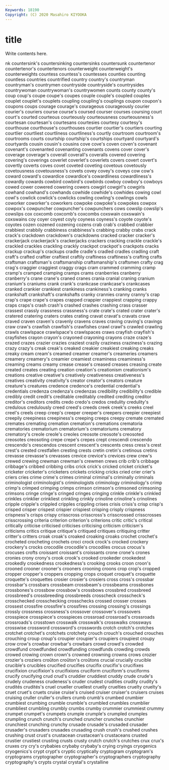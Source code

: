 ```yaml
---
Keywords: 18190
Copyright: (C) 2020 Masahiro KIYOOKA
---
```


# title

Write contents here.

nk countersink's countersinking countersinks
countersunk countertenor countertenor's countertenors counterweight counterweight's counterweights countess countess's countesses
counties counting countless countries countrified country country's countryman countryman's countrymen
countryside countryside's countrysides countrywoman countrywoman's countrywomen counts county county's coup
coup's coupe coupe's coupes couple couple's coupled couples couplet couplet's
couplets coupling coupling's couplings coupon coupon's coupons coups courage courage's
courageous courageously courier courier's couriers course course's coursed courser courses
coursing court court's courted courteous courteously courteousness courteousness's courtesan courtesan's
courtesans courtesies courtesy courtesy's courthouse courthouse's courthouses courtier courtier's courtiers
courting courtlier courtliest courtliness courtliness's courtly courtroom courtroom's courtrooms courts
courtship courtship's courtships courtyard courtyard's courtyards cousin cousin's cousins cove
cove's coven coven's covenant covenant's covenanted covenanting covenants covens cover
cover's coverage coverage's coverall coverall's coveralls covered covering covering's coverings
coverlet coverlet's coverlets covers covert covert's covertly coverts coves covet
coveted coveting covetous covetously covetousness covetousness's covets covey covey's coveys
cow cow's coward coward's cowardice cowardice's cowardliness cowardliness's cowardly cowards
cowbird cowbird's cowbirds cowboy cowboy's cowboys cowed cower cowered cowering
cowers cowgirl cowgirl's cowgirls cowhand cowhand's cowhands cowhide cowhide's cowhides
cowing cowl cowl's cowlick cowlick's cowlicks cowling cowling's cowlings cowls
coworker coworker's coworkers cowpoke cowpoke's cowpokes cowpox cowpox's cowpuncher cowpuncher's
cowpunchers cows cowslip cowslip's cowslips cox coxcomb coxcomb's coxcombs coxswain
coxswain's coxswains coy coyer coyest coyly coyness coyness's coyote coyote's
coyotes cozen cozened cozening cozens crab crab's crabbed crabbier crabbiest
crabbily crabbiness crabbiness's crabbing crabby crabs crack crack's crackdown crackdown's
crackdowns cracked cracker cracker's crackerjack crackerjack's crackerjacks crackers cracking crackle
crackle's crackled crackles crackling crackly crackpot crackpot's crackpots cracks crackup
crackup's crackups cradle cradle's cradled cradles cradling craft craft's crafted
craftier craftiest craftily craftiness craftiness's crafting crafts craftsman craftsman's craftsmanship
craftsmanship's craftsmen crafty crag crag's craggier craggiest craggy crags cram
crammed cramming cramp cramp's cramped cramping cramps crams cranberries cranberry
cranberry's crane crane's craned cranes crania cranial craning cranium cranium's
craniums crank crank's crankcase crankcase's crankcases cranked crankier crankiest crankiness
crankiness's cranking cranks crankshaft crankshaft's crankshafts cranky crannies cranny cranny's
crap crap's crape crape's crapes crapped crappier crappiest crapping crappy
craps craps's crash crash's crashed crashes crashing crass crasser crassest
crassly crassness crassness's crate crate's crated crater crater's cratered cratering
craters crates crating cravat cravat's cravats crave craved craven craven's
cravenly cravens craves craving craving's cravings craw craw's crawfish crawfish's
crawfishes crawl crawl's crawled crawling crawls crawlspace crawlspace's crawlspaces craws
crayfish crayfish's crayfishes crayon crayon's crayoned crayoning crayons craze craze's
crazed crazes crazier crazies craziest crazily craziness craziness's crazing crazy
crazy's creak creak's creaked creakier creakiest creaking creaks creaky cream
cream's creamed creamer creamer's creameries creamers creamery creamery's creamier creamiest
creaminess creaminess's creaming creams creamy crease crease's creased creases creasing
create created creates creating creation creation's creationism creationism's creations creative
creative's creatively creativeness creativeness's creatives creativity creativity's creator creator's creators
creature creature's creatures credence credence's credential credential's credentials credenza credenza's
credenzas credibility credibility's credible credibly credit credit's creditable creditably credited
crediting creditor creditor's creditors credits credo credo's credos credulity credulity's
credulous credulously creed creed's creeds creek creek's creeks creel creel's
creels creep creep's creeper creeper's creepers creepier creepiest creepily creepiness
creepiness's creeping creeps creepy cremate cremated cremates cremating cremation cremation's
cremations crematoria crematories crematorium crematorium's crematoriums crematory crematory's creole creole's
creoles creosote creosote's creosoted creosotes creosoting crepe crepe's crepes crept
crescendi crescendo crescendo's crescendos crescent crescent's crescents cress cress's crest
crest's crested crestfallen cresting crests cretin cretin's cretinous cretins crevasse
crevasse's crevasses crevice crevice's crevices crew crew's crewed crewing crewman
crewman's crewmen crews crib crib's cribbage cribbage's cribbed cribbing cribs
crick crick's cricked cricket cricket's cricketer cricketer's cricketers crickets cricking
cricks cried crier crier's criers cries crime crime's crimes criminal
criminal's criminally criminals criminologist criminologist's criminologists criminology criminology's crimp crimp's
crimped crimping crimps crimson crimson's crimsoned crimsoning crimsons cringe cringe's
cringed cringes cringing crinkle crinkle's crinkled crinkles crinklier crinkliest crinkling
crinkly crinoline crinoline's crinolines cripple cripple's crippled cripples crippling crises
crisis crisis's crisp crisp's crisped crisper crispest crispier crispiest crisping
crisply crispness crispness's crisps crispy crisscross crisscross's crisscrossed crisscrosses crisscrossing
criteria criterion criterion's criterions critic critic's critical critically criticise criticised
criticises criticising criticism criticism's criticisms critics critique critique's critiqued critiques
critiquing critter critter's critters croak croak's croaked croaking croaks crochet
crochet's crocheted crocheting crochets croci crock crock's crocked crockery crockery's
crocks crocodile crocodile's crocodiles crocus crocus's crocuses crofts croissant croissant's
croissants crone crone's crones cronies crony crony's crook crook's crooked
crookeder crookedest crookedly crookedness crookedness's crooking crooks croon croon's crooned
crooner crooner's crooners crooning croons crop crop's cropped cropper cropper's
croppers cropping crops croquet croquet's croquette croquette's croquettes crosier crosier's
crosiers cross cross's crossbar crossbar's crossbars crossbeam crossbeam's crossbeams crossbones
crossbones's crossbow crossbow's crossbows crossbred crossbreed crossbreed's crossbreeding crossbreeds crosscheck
crosscheck's crosschecked crosschecking crosschecks crossed crosser crosses crossest crossfire crossfire's
crossfires crossing crossing's crossings crossly crossness crossness's crossover crossover's crossovers
crosspiece crosspiece's crosspieces crossroad crossroad's crossroads crossroads's crosstown crosswalk crosswalk's
crosswalks crossways crosswise crossword crossword's crosswords crotch crotch's crotches crotchet
crotchet's crotchets crotchety crouch crouch's crouched crouches crouching croup croup's
croupier croupier's croupiers croupiest croupy crow crow's crowbar crowbar's crowbars
crowd crowd's crowded crowdfund crowdfunded crowdfunding crowdfunds crowding crowds crowed
crowing crown crown's crowned crowning crowns crows crozier crozier's croziers
croûton croûton's croûtons crucial crucially crucible crucible's crucibles crucified crucifies
crucifix crucifix's crucifixes crucifixion crucifixion's crucifixions cruciform cruciform's cruciforms crucify
crucifying crud crud's cruddier cruddiest cruddy crude crude's crudely crudeness
crudeness's cruder crudest crudities crudity crudity's crudités crudités's cruel crueller
cruellest cruelly cruelties cruelty cruelty's cruet cruet's cruets cruise cruise's
cruised cruiser cruiser's cruisers cruises cruising cruller cruller's crullers crumb
crumb's crumbed crumbier crumbiest crumbing crumble crumble's crumbled crumbles crumblier
crumbliest crumbling crumbly crumbs crumby crummier crummiest crummy crumpet crumpet's
crumpets crumple crumple's crumpled crumples crumpling crunch crunch's crunched cruncher
crunches crunchier crunchiest crunching crunchy crusade crusade's crusaded crusader crusader's
crusaders crusades crusading crush crush's crushed crushes crushing crust crust's
crustacean crustacean's crustaceans crusted crustier crustiest crusting crusts crusty crutch
crutch's crutches crux crux's cruxes cry cry's crybabies crybaby crybaby's
crying cryings cryogenics cryogenics's crypt crypt's cryptic cryptically cryptogram cryptogram's
cryptograms cryptographer cryptographer's cryptographers cryptography cryptography's crypts crystal crystal's crystalline
